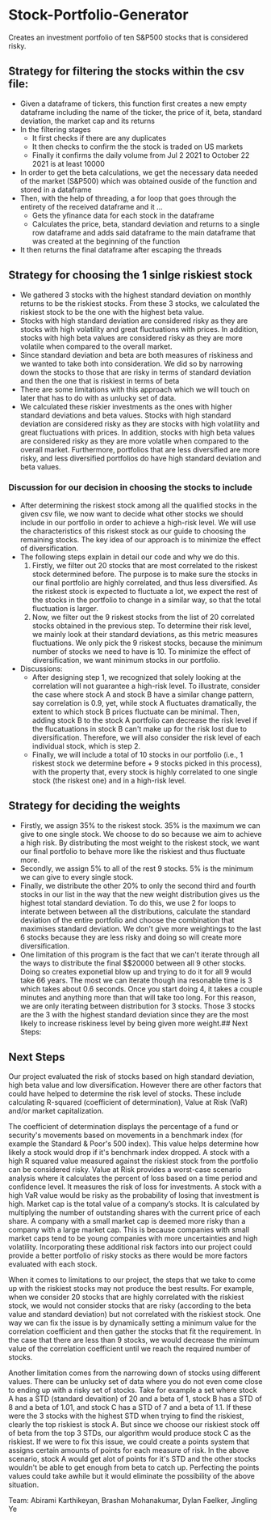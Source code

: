 # Stock-Portfolio-Generator
Creates an investment portfolio of ten S&P500 stocks that is considered risky.

## Strategy for filtering the stocks within the csv file:
* Given a dataframe of tickers, this function first creates a new empty dataframe including the name of the ticker, the price of it, beta, standard deviation, the market cap and its returns
* In the filtering stages
  * It first checks if there are any duplicates
  * It then checks to confirm the the stock is traded on US markets
  * Finally it confirms the daily volume from Jul 2 2021 to October 22 2021 is at least 10000
* In order to get the beta calculations, we get the necessary data needed of the market (S&P500) which was obtained ouside of the function and stored in a dataframe
* Then, with the help of threading, a for loop that goes through the entirety of the received dataframe and it ...
  * Gets the yfinance data for each stock in the dataframe
  * Calculates the price, beta, standard deviation and returns to a single row dataframe and adds said dataframe to the main dataframe that was created at the beginning of the function
* It then returns the final dataframe after escaping the threads
## Strategy for choosing the 1 sinlge riskiest stock
* We gathered 3 stocks with the highest standard deviation on monthly returns to be the riskiest stocks. From these 3 stocks, we calculated the riskiest stock to be the one with the highest beta value.
* Stocks with high standard deviation are considered risky as they are stocks with high volatility and great fluctuations with prices. In addition, stocks with high beta values are considered risky as they are more volatile when compared to the overall market.
* Since standard deviation and beta are both measures of riskiness and we wanted to take both into consideration. We did so by narrowing down the stocks to those that are risky in terms of standard deviation and then the one that is riskiest in terms of beta
* There are some limitations with this approach which we will touch on later that has to do with as unlucky set of data.
* We calculated these riskier investments as the ones with higher standard deviations and beta values. Stocks with high standard deviation are considered risky as they are stocks with high volatility and great fluctuations with prices. In addition, stocks with high beta values are considered risky as they are more volatile when compared to the overall market. Furthermore, portfolios that are less diversified are more risky, and less diversified portfolios do have high standard deviation and beta values.
### Discussion for our decision in choosing the stocks to include
* After determining the riskest stock among all the qualified stocks in the given csv file, we now want to decide what other stocks we should include in our portfolio in order to achieve a high-risk level. We will use the characteristics of this riskest stock as our guide to choosing the remaining stocks. The key idea of our approach is to minimize the effect of diversification.
* The following steps explain in detail our code and why we do this.
  1. Firstly, we filter out 20 stocks that are most correlated to the riskest stock determined before. The purpose is to make sure the stocks in our final portfolio are highly correlated, and thus less diversified. As the riskest stock is expected to fluctuate a lot, we expect the rest of the stocks in the portfolio to change in a similar way, so that the total fluctuation is larger.
  2. Now, we filter out the 9 riskest stocks from the list of 20 correlated stocks obtained in the previous step. To determine their risk level, we mainly look at their standard deviations, as this metric measures fluctuations. We only pick the 9 riskest stocks, because the minimum number of stocks we need to have is 10. To minimize the effect of diversification, we want minimum stocks in our portfolio.
* Discussions:
  * After designing step 1, we recognized that solely looking at the correlation will not guarantee a high-risk level. To illustrate, consider the case where stock A and stock B have a similar change pattern, say correlation is 0.9, yet, while stock A fluctuates dramatically, the extent to which stock B prices fluctuate can be minimal. Then, adding stock B to the stock A portfolio can decrease the risk level if the flucatuations in stock B can't make up for the risk lost due to diversification. Therefore, we will also consider the risk level of each individual stock, which is step 2.
  * Finally, we will include a total of 10 stocks in our portfolio (i.e., 1 riskest stock we determine before + 9 stocks picked in this process), with the property that, every stock is highly correlated to one single stock (the riskest one) and in a high-risk level.
## Strategy for deciding the weights
* Firstly, we assign 35% to the riskest stock. 35% is the maximum we can give to one single stock. We choose to do so because we aim to achieve a high risk. By distributing the most weight to the riskest stock, we want our final portfolio to behave more like the riskiest and thus fluctuate more.
* Secondly, we assign 5% to all of the rest 9 stocks. 5% is the minimum we can give to every single stock.
* Finally, we distribute the other 20% to only the second third and fourth stocks in our list in the way that the new weight distribution gives us the highest total standard deviation. To do this, we use 2 for loops to interate between between all the distributions, calculate the standard deviation of the entire portfolio and choose the combination that maximises standard deviation. We don't give more weightings to the last 6 stocks because they are less risky and doing so will create more diversification.
* One limitation of this program is the fact that we can't iterate through all the ways to distribute the final $$20000 between all 9 other stocks. Doing so creates exponetial blow up and trying to do it for all 9 would take 66 years. The most we can iterate though ina resonable time is 3 which takes about 0.6 seconds. Once you start doing 4, it takes a couple minutes and anything more than that will take too long. For this reason, we are only iterating between distribution for 3 stocks. Those 3 stocks are the 3 with the highest standard deviation since they are the most likely to increase riskiness level by being given more weight.## Next Steps:

## Next Steps
Our project evaluated the risk of stocks based on high standard deviation, high beta value and low diversification. However there are other factors that could have helped to determine the risk level of stocks. These include calculating R-squared (coefficient of determination), Value at Risk (VaR) and/or market capitalization.

The coefficient of determination displays the percentage of a fund or security's movements based on movements in a benchmark index (for example the Standard & Poor's 500 index). This value helps determine how likely a stock would drop if it's benchmark index dropped. A stock with a high R squared value measured against the riskiest stock from the portfolio can be considered risky. Value at Risk provides a worst-case scenario analysis where it calculates the percent of loss based on a time period and confidence level. It measures the risk of loss for investments. A stock with a high VaR value would be risky as the probability of losing that investment is high. Market cap is the total value of a company’s stocks. It is calculated by multiplying the number of outstanding shares with the current price of each share. A company with a small market cap is deemed more risky than a company with a large market cap. This is because companies with small market caps tend to be young companies with more uncertainties and high volatility. Incorporating these additional risk factors into our project could provide a better portfolio of risky stocks as there would be more factors evaluated with each stock.

When it comes to limitations to our project, the steps that we take to come up with the riskiest stocks may not produce the best results. For example, when we consider 20 stocks that are highly correlated with the riskiest stock, we would not consider stocks that are risky (according to the beta value and standard deviation) but not correlated with the riskiest stock. One way we can fix the issue is by dynamically setting a minimum value for the correlation coefficient and then gather the stocks that fit the requirement. In the case that there are less than 9 stocks, we would decrease the minimum value of the correlation coefficient until we reach the required number of stocks.

Another limitation comes from the narrowing down of stocks using different values. There can be unlucky set of data where you do not even come close to ending up with a risky set of stocks. Take for example a set where stock A has a STD (standard devaition) of 20 and a beta of 1, stock B has a STD of 8 and a beta of 1.01, and stock C has a STD of 7 and a beta of 1.1. If these were the 3 stocks with the highest STD when trying to find the riskiest, clearly the top riskiest is stock A. But since we choose our riskiest stock off of beta from the top 3 STDs, our algorithm would produce stock C as the riskiest. If we were to fix this issue, we could create a points system that assigns certain amounts of points for each measure of risk. In the above scenario, stock A would get alot of points for it's STD and the other stocks wouldn't be able to get enough from beta to catch up. Perfecting the points values could take awhile but it would eliminate the possibility of the above situation.

Team: Abirami Karthikeyan, Brashan Mohanakumar, Dylan Faelker, Jingling Ye
